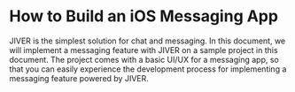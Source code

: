 # How to Build an iOS Messaging App

JIVER is the simplest solution for chat and messaging. In this document, we will implement a messaging feature with JIVER on a sample project in this document. The project comes with a basic UI/UX for a messaging app, so that you can easily experience the development process for implementing a messaging feature powered by JIVER. 
